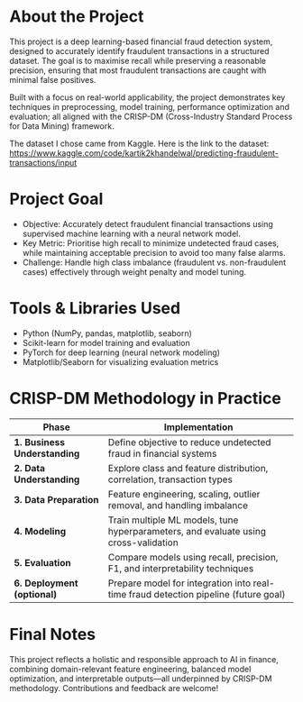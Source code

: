 # About the Project

This project is a deep learning-based financial fraud detection system, designed to accurately identify fraudulent transactions in a structured dataset. The goal is to maximise recall while preserving a reasonable precision, ensuring that most fraudulent transactions are caught with minimal false positives.

Built with a focus on real-world applicability, the project demonstrates key techniques in preprocessing, model training, performance optimization and evaluation; all aligned with the CRISP-DM (Cross-Industry Standard Process for Data Mining) framework.

The dataset I chose came from Kaggle. Here is the link to the dataset: https://www.kaggle.com/code/kartik2khandelwal/predicting-fraudulent-transactions/input

# Project Goal

- Objective: Accurately detect fraudulent financial transactions using supervised machine learning with a neural network model.
- Key Metric: Prioritise high recall to minimize undetected fraud cases, while maintaining acceptable precision to avoid too many false alarms.
- Challenge: Handle high class imbalance (fraudulent vs. non-fraudulent cases) effectively through weight penalty and model tuning.

# Tools & Libraries Used

- Python (NumPy, pandas, matplotlib, seaborn)
- Scikit-learn for model training and evaluation
- PyTorch for deep learning (neural network modeling)
- Matplotlib/Seaborn for visualizing evaluation metrics

# CRISP-DM Methodology in Practice

| Phase                         | Implementation                                                                      |
| ----------------------------- | ----------------------------------------------------------------------------------- |
| **1. Business Understanding** | Define objective to reduce undetected fraud in financial systems                    |
| **2. Data Understanding**     | Explore class and feature distribution, correlation, transaction types              |
| **3. Data Preparation**       | Feature engineering, scaling, outlier removal, and handling imbalance               |
| **4. Modeling**               | Train multiple ML models, tune hyperparameters, and evaluate using cross-validation |
| **5. Evaluation**             | Compare models using recall, precision, F1, and interpretability techniques         |
| **6. Deployment (optional)**  | Prepare model for integration into real-time fraud detection pipeline (future goal) |

# Final Notes

This project reflects a holistic and responsible approach to AI in finance, combining domain-relevant feature engineering, balanced model optimization, and interpretable outputs—all underpinned by CRISP-DM methodology. Contributions and feedback are welcome!
